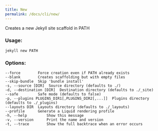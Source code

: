 ```yaml
---
title: New
permalink: /docs/cli/new/
---
```


Creates a new Jekyll site scaffold in PATH

### Usage:

    jekyll new PATH

### Options:

    --force        Force creation even if PATH already exists
    --blank        Creates scaffolding but with empty files
    --skip-bundle  Skip 'bundle install'
    -s, --source [DIR]  Source directory (defaults to ./)
    -d, --destination [DIR]  Destination directory (defaults to ./_site)
    --safe         Safe mode (defaults to false)
    -p, --plugins PLUGINS_DIR1[,PLUGINS_DIR2[,...]]  Plugins directory (defaults to ./_plugins)
    --layouts DIR  Layouts directory (defaults to ./_layouts)
    --profile      Generate a Liquid rendering profile
    -h, --help         Show this message
    -v, --version      Print the name and version
    -t, --trace        Show the full backtrace when an error occurs 
